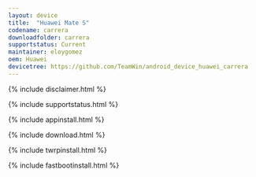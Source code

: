 ```yaml
---
layout: device
title:  "Huawei Mate S"
codename: carrera
downloadfolder: carrera
supportstatus: Current
maintainer: eloygomez
oem: Huawei
devicetree: https://github.com/TeamWin/android_device_huawei_carrera
---
```


{% include disclaimer.html %}

{% include supportstatus.html %}

{% include appinstall.html %}

{% include download.html %}

{% include twrpinstall.html %}

{% include fastbootinstall.html %}
